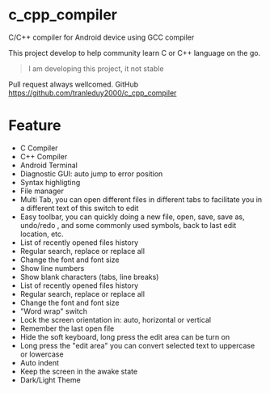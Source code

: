 # c_cpp_compiler

C/C++ compiler for Android device using GCC compiler

This project develop to help community learn C or C++ language on the go.

> I am developing this project, it not stable

Pull request always wellcomed.
GitHub https://github.com/tranleduy2000/c_cpp_compiler

# Feature

- C Compiler
- C++ Compiler
- Android Terminal
- Diagnostic GUI: auto jump to error position
- Syntax highligting
- File manager
- Multi Tab, you can open different files in different tabs to facilitate you in a different text of this switch to edit
- Easy toolbar, you can quickly doing a new file, open, save, save as, undo/redo , and some commonly used symbols, back to last edit location, etc.
- List of recently opened files history
- Regular search, replace or replace all
- Change the font and font size
- Show line numbers
- Show blank characters (tabs, line breaks)
- List of recently opened files history
- Regular search, replace or replace all
- Change the font and font size
- "Word wrap" switch
- Lock the screen orientation in: auto, horizontal or vertical
- Remember the last open file
- Hide the soft keyboard, long press the edit area can be turn on
- Long press the "edit area" you can convert selected text to uppercase or lowercase
- Auto indent
- Keep the screen in the awake state
- Dark/Light Theme
